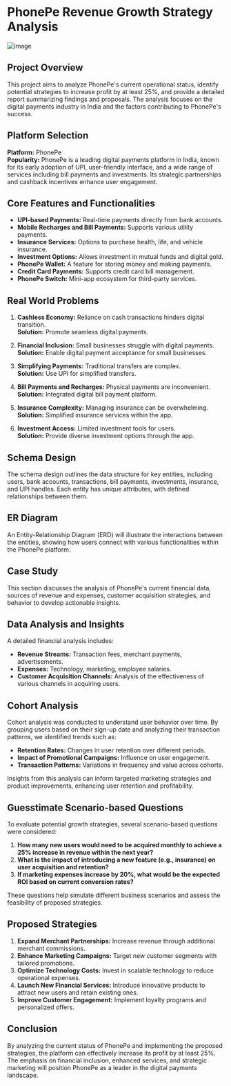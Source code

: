 # PhonePe Revenue Growth Strategy Analysis
![image](https://github.com/user-attachments/assets/3162f871-f28f-432d-b29d-0c57bbce53d1)


## Project Overview
This project aims to analyze PhonePe's current operational status, identify potential strategies to increase profit by at least 25%, and provide a detailed report summarizing findings and proposals. The analysis focuses on the digital payments industry in India and the factors contributing to PhonePe's success.

## Platform Selection
**Platform:** PhonePe  
**Popularity:** PhonePe is a leading digital payments platform in India, known for its early adoption of UPI, user-friendly interface, and a wide range of services including bill payments and investments. Its strategic partnerships and cashback incentives enhance user engagement.

## Core Features and Functionalities
- **UPI-based Payments:** Real-time payments directly from bank accounts.
- **Mobile Recharges and Bill Payments:** Supports various utility payments.
- **Insurance Services:** Options to purchase health, life, and vehicle insurance.
- **Investment Options:** Allows investment in mutual funds and digital gold.
- **PhonePe Wallet:** A feature for storing money and making payments.
- **Credit Card Payments:** Supports credit card bill management.
- **PhonePe Switch:** Mini-app ecosystem for third-party services.

## Real World Problems
1. **Cashless Economy:** Reliance on cash transactions hinders digital transition.  
   **Solution:** Promote seamless digital payments.
   
2. **Financial Inclusion:** Small businesses struggle with digital payments.  
   **Solution:** Enable digital payment acceptance for small businesses.
   
3. **Simplifying Payments:** Traditional transfers are complex.  
   **Solution:** Use UPI for simplified transfers.
   
4. **Bill Payments and Recharges:** Physical payments are inconvenient.  
   **Solution:** Integrated digital bill payment platform.
   
5. **Insurance Complexity:** Managing insurance can be overwhelming.  
   **Solution:** Simplified insurance services within the app.
   
6. **Investment Access:** Limited investment tools for users.  
   **Solution:** Provide diverse investment options through the app.

## Schema Design
The schema design outlines the data structure for key entities, including users, bank accounts, transactions, bill payments, investments, insurance, and UPI handles. Each entity has unique attributes, with defined relationships between them.

## ER Diagram
An Entity-Relationship Diagram (ERD) will illustrate the interactions between the entities, showing how users connect with various functionalities within the PhonePe platform.

## Case Study
This section discusses the analysis of PhonePe's current financial data, sources of revenue and expenses, customer acquisition strategies, and behavior to develop actionable insights.

## Data Analysis and Insights
A detailed financial analysis includes:
- **Revenue Streams:** Transaction fees, merchant payments, advertisements.
- **Expenses:** Technology, marketing, employee salaries.
- **Customer Acquisition Channels:** Analysis of the effectiveness of various channels in acquiring users.

## Cohort Analysis
Cohort analysis was conducted to understand user behavior over time. By grouping users based on their sign-up date and analyzing their transaction patterns, we identified trends such as:
- **Retention Rates:** Changes in user retention over different periods.
- **Impact of Promotional Campaigns:** Influence on user engagement.
- **Transaction Patterns:** Variations in frequency and value across cohorts.

Insights from this analysis can inform targeted marketing strategies and product improvements, enhancing user retention and profitability.

## Guesstimate Scenario-based Questions
To evaluate potential growth strategies, several scenario-based questions were considered:
1. **How many new users would need to be acquired monthly to achieve a 25% increase in revenue within the next year?**
2. **What is the impact of introducing a new feature (e.g., insurance) on user acquisition and retention?**
3. **If marketing expenses increase by 20%, what would be the expected ROI based on current conversion rates?**

These questions help simulate different business scenarios and assess the feasibility of proposed strategies.

## Proposed Strategies
1. **Expand Merchant Partnerships:** Increase revenue through additional merchant commissions.
2. **Enhance Marketing Campaigns:** Target new customer segments with tailored promotions.
3. **Optimize Technology Costs:** Invest in scalable technology to reduce operational expenses.
4. **Launch New Financial Services:** Introduce innovative products to attract new users and retain existing ones.
5. **Improve Customer Engagement:** Implement loyalty programs and personalized offers.

## Conclusion
By analyzing the current status of PhonePe and implementing the proposed strategies, the platform can effectively increase its profit by at least 25%. The emphasis on financial inclusion, enhanced services, and strategic marketing will position PhonePe as a leader in the digital payments landscape.



